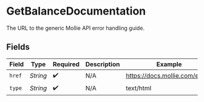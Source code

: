 # GetBalanceDocumentation

The URL to the generic Mollie API error handling guide.


## Fields

| Field                          | Type                           | Required                       | Description                    | Example                        |
| ------------------------------ | ------------------------------ | ------------------------------ | ------------------------------ | ------------------------------ |
| `href`                         | *String*                       | :heavy_check_mark:             | N/A                            | https://docs.mollie.com/errors |
| `type`                         | *String*                       | :heavy_check_mark:             | N/A                            | text/html                      |